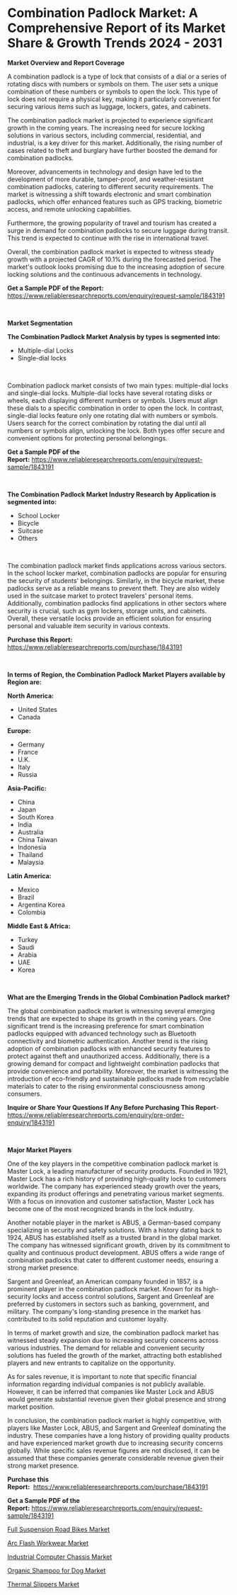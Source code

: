 <p><h1>Combination Padlock Market: A Comprehensive Report of its Market Share & Growth Trends 2024 - 2031</h1></p><p><strong>Market Overview and Report Coverage</strong></p>
<p><p>A combination padlock is a type of lock that consists of a dial or a series of rotating discs with numbers or symbols on them. The user sets a unique combination of these numbers or symbols to open the lock. This type of lock does not require a physical key, making it particularly convenient for securing various items such as luggage, lockers, gates, and cabinets.</p><p>The combination padlock market is projected to experience significant growth in the coming years. The increasing need for secure locking solutions in various sectors, including commercial, residential, and industrial, is a key driver for this market. Additionally, the rising number of cases related to theft and burglary have further boosted the demand for combination padlocks.</p><p>Moreover, advancements in technology and design have led to the development of more durable, tamper-proof, and weather-resistant combination padlocks, catering to different security requirements. The market is witnessing a shift towards electronic and smart combination padlocks, which offer enhanced features such as GPS tracking, biometric access, and remote unlocking capabilities.</p><p>Furthermore, the growing popularity of travel and tourism has created a surge in demand for combination padlocks to secure luggage during transit. This trend is expected to continue with the rise in international travel.</p><p>Overall, the combination padlock market is expected to witness steady growth with a projected CAGR of 10.1% during the forecasted period. The market's outlook looks promising due to the increasing adoption of secure locking solutions and the continuous advancements in technology.</p></p>
<p><strong>Get a Sample PDF of the Report:</strong> <a href="https://www.reliableresearchreports.com/enquiry/request-sample/1843191">https://www.reliableresearchreports.com/enquiry/request-sample/1843191</a></p>
<p>&nbsp;</p>
<p><strong>Market Segmentation</strong></p>
<p><strong>The Combination Padlock Market Analysis by types is segmented into:</strong></p>
<p><ul><li>Multiple-dial Locks</li><li>Single-dial locks</li></ul></p>
<p>&nbsp;</p>
<p><p>Combination padlock market consists of two main types: multiple-dial locks and single-dial locks. Multiple-dial locks have several rotating disks or wheels, each displaying different numbers or symbols. Users must align these dials to a specific combination in order to open the lock. In contrast, single-dial locks feature only one rotating dial with numbers or symbols. Users search for the correct combination by rotating the dial until all numbers or symbols align, unlocking the lock. Both types offer secure and convenient options for protecting personal belongings.</p></p>
<p><strong>Get a Sample PDF of the Report:</strong>&nbsp;<a href="https://www.reliableresearchreports.com/enquiry/request-sample/1843191">https://www.reliableresearchreports.com/enquiry/request-sample/1843191</a></p>
<p>&nbsp;</p>
<p><strong>The Combination Padlock Market Industry Research by Application is segmented into:</strong></p>
<p><ul><li>School Locker</li><li>Bicycle</li><li>Suitcase</li><li>Others</li></ul></p>
<p>&nbsp;</p>
<p><p>The combination padlock market finds applications across various sectors. In the school locker market, combination padlocks are popular for ensuring the security of students' belongings. Similarly, in the bicycle market, these padlocks serve as a reliable means to prevent theft. They are also widely used in the suitcase market to protect travelers' personal items. Additionally, combination padlocks find applications in other sectors where security is crucial, such as gym lockers, storage units, and cabinets. Overall, these versatile locks provide an efficient solution for ensuring personal and valuable item security in various contexts.</p></p>
<p><strong>Purchase this Report:</strong>&nbsp; <a href="https://www.reliableresearchreports.com/purchase/1843191">https://www.reliableresearchreports.com/purchase/1843191</a></p>
<p>&nbsp;</p>
<p><strong>In terms of Region, the Combination Padlock Market Players available by Region are:</strong></p>
<p>
    <p> <strong> North America: </strong>
        <ul>
            <li>United States</li>
            <li>Canada</li>
        </ul>
        </p> 
    <p> <strong> Europe: </strong>
        <ul>
            <li>Germany</li>
            <li>France</li>
            <li>U.K.</li>
            <li>Italy</li>
            <li>Russia</li>
        </ul>
        </p> 
    <p> <strong> Asia-Pacific: </strong>
        <ul>
            <li>China</li>
            <li>Japan</li>
            <li>South Korea</li>
            <li>India</li>
            <li>Australia</li>
            <li>China Taiwan</li>
            <li>Indonesia</li>
            <li>Thailand</li>
            <li>Malaysia</li>
        </ul>
        </p> 
    <p> <strong> Latin America: </strong>
        <ul>
            <li>Mexico</li>
            <li>Brazil</li>
            <li>Argentina Korea</li>
            <li>Colombia</li>
        </ul>
        </p> 
    <p> <strong> Middle East & Africa: </strong>
        <ul>
            <li>Turkey</li>
            <li>Saudi</li>
            <li>Arabia</li>
            <li>UAE</li>
            <li>Korea</li>
        </ul>
    </p>
    </p>
<p>&nbsp;</p>
<p><strong>What are the Emerging Trends in the Global Combination Padlock market?</strong></p>
<p><p>The global combination padlock market is witnessing several emerging trends that are expected to shape its growth in the coming years. One significant trend is the increasing preference for smart combination padlocks equipped with advanced technology such as Bluetooth connectivity and biometric authentication. Another trend is the rising adoption of combination padlocks with enhanced security features to protect against theft and unauthorized access. Additionally, there is a growing demand for compact and lightweight combination padlocks that provide convenience and portability. Moreover, the market is witnessing the introduction of eco-friendly and sustainable padlocks made from recyclable materials to cater to the rising environmental consciousness among consumers.</p></p>
<p><strong>Inquire or Share Your Questions If Any Before Purchasing This Report</strong>- <a href="https://www.reliableresearchreports.com/enquiry/pre-order-enquiry/1843191">https://www.reliableresearchreports.com/enquiry/pre-order-enquiry/1843191</a></p>
<p>&nbsp;</p>
<p><strong>Major Market Players</strong></p>
<p><p>One of the key players in the competitive combination padlock market is Master Lock, a leading manufacturer of security products. Founded in 1921, Master Lock has a rich history of providing high-quality locks to customers worldwide. The company has experienced steady growth over the years, expanding its product offerings and penetrating various market segments. With a focus on innovation and customer satisfaction, Master Lock has become one of the most recognized brands in the lock industry.</p><p>Another notable player in the market is ABUS, a German-based company specializing in security and safety solutions. With a history dating back to 1924, ABUS has established itself as a trusted brand in the global market. The company has witnessed significant growth, driven by its commitment to quality and continuous product development. ABUS offers a wide range of combination padlocks that cater to different customer needs, ensuring a strong market presence.</p><p>Sargent and Greenleaf, an American company founded in 1857, is a prominent player in the combination padlock market. Known for its high-security locks and access control solutions, Sargent and Greenleaf are preferred by customers in sectors such as banking, government, and military. The company's long-standing presence in the market has contributed to its solid reputation and customer loyalty.</p><p>In terms of market growth and size, the combination padlock market has witnessed steady expansion due to increasing security concerns across various industries. The demand for reliable and convenient security solutions has fueled the growth of the market, attracting both established players and new entrants to capitalize on the opportunity.</p><p>As for sales revenue, it is important to note that specific financial information regarding individual companies is not publicly available. However, it can be inferred that companies like Master Lock and ABUS would generate substantial revenue given their global presence and strong market position.</p><p>In conclusion, the combination padlock market is highly competitive, with players like Master Lock, ABUS, and Sargent and Greenleaf dominating the industry. These companies have a long history of providing quality products and have experienced market growth due to increasing security concerns globally. While specific sales revenue figures are not disclosed, it can be assumed that these companies generate considerable revenue given their strong market presence.</p></p>
<p><strong>Purchase this Report:</strong>&nbsp;&nbsp;<a href="https://www.reliableresearchreports.com/purchase/1843191">https://www.reliableresearchreports.com/purchase/1843191</a></p>
<p></p>
<p><strong>Get a Sample PDF of the Report:</strong>&nbsp;<a href="https://www.reliableresearchreports.com/enquiry/request-sample/1843191">https://www.reliableresearchreports.com/enquiry/request-sample/1843191</a></p>
<p><p><a href="https://github.com/tamvrosiya/Market-Research-Report-List-1/blob/main/full-suspension-road-bikes-market.md">Full Suspension Road Bikes Market</a></p><p><a href="https://github.com/joannesouthgate/Market-Research-Report-List-1/blob/main/arc-flash-workwear-market.md">Arc Flash Workwear Market</a></p><p><a href="https://github.com/dringals/Market-Research-Report-List-1/blob/main/industrial-computer-chassis-market.md">Industrial Computer Chassis Market</a></p><p><a href="https://github.com/gaydyna/Market-Research-Report-List-1/blob/main/organic-shampoo-for-dog-market.md">Organic Shampoo for Dog Market</a></p><p><a href="https://github.com/amonskiyk/Market-Research-Report-List-1/blob/main/thermal-slippers-market.md">Thermal Slippers Market</a></p></p>